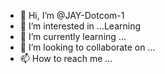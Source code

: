 - 👋 Hi, I’m @JAY-Dotcom-1
- 👀 I’m interested in ...Learning
- 🌱 I’m currently learning ...
- 💞️ I’m looking to collaborate on ...
- 📫 How to reach me ...

<!---
JAY-Dotcom-1/JAY-Dotcom-1 is a ✨ special ✨ repository because its `README.md` (this file) appears on your GitHub profile.
You can click the Preview link to take a look at your changes.
--->
